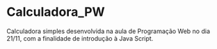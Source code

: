 # Calculadora_PW
Calculadora simples desenvolvida na aula de Programação Web no dia 21/11, com a finalidade de introdução à Java Script.
